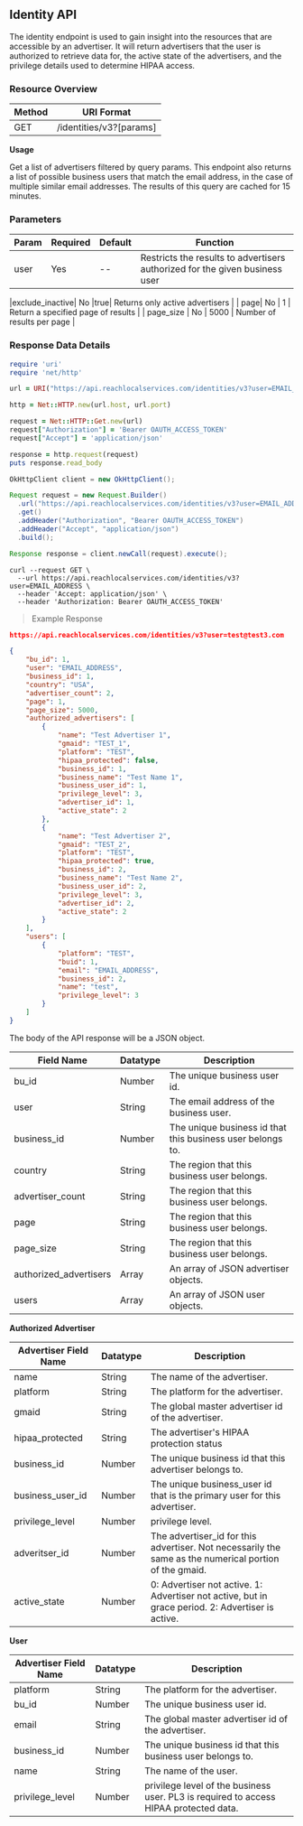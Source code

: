 ## Identity API
<a name="identity_api"></a>

The identity endpoint is used to gain insight into the resources that are accessible by an advertiser.  It will return advertisers that the user is authorized to retrieve data for, the active state of the advertisers, and the privilege details used to determine HIPAA access.

### Resource Overview

| Method | URI Format |
|---|---|
| GET | /identities/v3?[params] |

**Usage**

Get a list of advertisers filtered by query params. This endpoint also returns a list of possible business users that match the email address, in the case of multiple similar email addresses. The results of this query are cached for 15 minutes.

### Parameters

| Param | Required | Default | Function |
|---|---|---|---|
|user| Yes | -- | Restricts the results to advertisers authorized for the given business user |
<internal>
|exclude_inactive| No |true| Returns only active advertisers |
</internal>
| page| No | 1 | Return a specified page of results |
| page_size | No | 5000 | Number of results per page |

### Response Data Details

```ruby
require 'uri'
require 'net/http'

url = URI("https://api.reachlocalservices.com/identities/v3?user=EMAIL_ADDRESS")

http = Net::HTTP.new(url.host, url.port)

request = Net::HTTP::Get.new(url)
request["Authorization"] = 'Bearer OAUTH_ACCESS_TOKEN'
request["Accept"] = 'application/json'

response = http.request(request)
puts response.read_body
```

```java
OkHttpClient client = new OkHttpClient();

Request request = new Request.Builder()
  .url("https://api.reachlocalservices.com/identities/v3?user=EMAIL_ADDRESS")
  .get()
  .addHeader("Authorization", "Bearer OAUTH_ACCESS_TOKEN")
  .addHeader("Accept", "application/json")
  .build();

Response response = client.newCall(request).execute();
```

```shell
curl --request GET \
  --url https://api.reachlocalservices.com/identities/v3?user=EMAIL_ADDRESS \
  --header 'Accept: application/json' \
  --header 'Authorization: Bearer OAUTH_ACCESS_TOKEN'
```

> Example Response

```json
https://api.reachlocalservices.com/identities/v3?user=test@test3.com

{
    "bu_id": 1,
    "user": "EMAIL_ADDRESS",
    "business_id": 1,
    "country": "USA",
    "advertiser_count": 2,
    "page": 1,
    "page_size": 5000,
    "authorized_advertisers": [
        {
            "name": "Test Advertiser 1",
            "gmaid": "TEST_1",
            "platform": "TEST",
            "hipaa_protected": false,
            "business_id": 1,
            "business_name": "Test Name 1",
            "business_user_id": 1,
            "privilege_level": 3,
            "advertiser_id": 1,
            "active_state": 2
        },
        {
            "name": "Test Advertiser 2",
            "gmaid": "TEST_2",
            "platform": "TEST",
            "hipaa_protected": true,
            "business_id": 2,
            "business_name": "Test Name 2",
            "business_user_id": 2,
            "privilege_level": 3,
            "advertiser_id": 2,
            "active_state": 2
        }
    ],
    "users": [
        {
            "platform": "TEST",
            "buid": 1,
            "email": "EMAIL_ADDRESS",
            "business_id": 2,
            "name": "test",
            "privilege_level": 3
        }
    ]
}
```

The body of the API response will be a JSON object.

Field Name | Datatype | Description
---------- | -------- | -----------
bu_id | Number | The unique business user id.
user | String | The email address of the business user.
business_id | Number| The unique business id that this business user belongs to.
country | String | The region that this business user belongs.
advertiser_count | String | The region that this business user belongs.
page | String | The region that this business user belongs.
page_size | String | The region that this business user belongs.
authorized_advertisers | Array | An array of JSON advertiser objects.
users | Array | An array of JSON user objects.

**Authorized Advertiser**

Advertiser Field Name | Datatype | Description
---------- | -------- | -----------
name | String | The name of the advertiser.
platform | String | The platform for the advertiser.
gmaid | String | The global master advertiser id of the advertiser.
hipaa_protected | String | The advertiser's HIPAA protection status
business_id | Number | The unique business id that this advertiser belongs to.
business_user_id | Number | The unique business_user id that is the primary user for this advertiser.
privilege_level | Number | privilege level.
adveritser_id | Number | The advertiser_id for this advertiser.  Not necessarily the same as the numerical portion of the gmaid.
active_state | Number | 0: Advertiser not active.  1: Advertiser not active, but in grace period.  2: Advertiser is active.

**User**

Advertiser Field Name | Datatype | Description
---------- | -------- | -----------
platform | String | The platform for the advertiser.
bu_id | Number | The unique business user id.
email | String | The global master advertiser id of the advertiser.
business_id | Number| The unique business id that this business user belongs to.
name | String | The name of the user.
privilege_level | Number | privilege level of the business user. PL3 is required to access HIPAA protected data.

